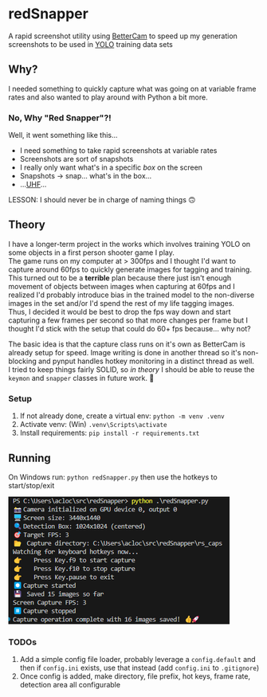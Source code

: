 # redSnapper
A rapid screenshot utility using [BetterCam](https://github.com/RootKit-Org/BetterCam) to speed up my generation screenshots to be used in [YOLO](https://www.ultralytics.com/yolo) training data sets

## Why?
I needed something to quickly capture what was going on at variable frame rates and also wanted to play around with Python a bit more.

### No, Why "Red Snapper"?!
Well, it went something like this...
* I need something to take rapid screenshots at variable rates
* Screenshots are sort of snapshots
* I really only want what's in a specific _box_ on the screen
* Snapshots -> snap... what's in the box...
* ...[UHF](https://www.youtube.com/watch?v=KezvwARhBIc)...

LESSON: I should never be in charge of naming things 🙃


## Theory
I have a longer-term project in the works which involves training YOLO on some objects in a first person shooter game I play.  
The game runs on my computer at > 300fps and I thought I'd want to capture around 60fps to quickly generate images for tagging and training.  
This turned out to be a **terrible** plan because there just isn't enough movement of objects between images when capturing at 60fps and I realized I'd probably introduce bias in the trained model to the non-diverse images in the set and/or I'd spend the rest of my life tagging images.  
Thus, I decided it would be best to drop the fps way down and start capturing a few frames per second so that more changes per frame but I thought I'd stick with the setup that could do 60+ fps because... why not?

The basic idea is that the capture class runs on it's own as BetterCam is already setup for speed. Image writing is done in another thread so it's non-blocking and pynput handles hotkey monitoring in a distinct thread as well.  
I tried to keep things fairly SOLID, so _in theory_ I should be able to reuse the `keymon` and `snapper` classes in future work. 🤷

### Setup
1. If not already done, create a virtual env: `python -m venv .venv` 
1. Activate venv: (Win) `.venv\Scripts\activate`
1. Install requirements: `pip install -r requirements.txt`

## Running
On Windows run: `python redSnapper.py` then use the hotkeys to start/stop/exit

![example image](./docs/example.png)

### TODOs
1. Add a simple config file loader, probably leverage a `config.default` and then if `config.ini` exists, use that instead (add `config.ini` to `.gitignore`)
1. Once config is added, make directory, file prefix, hot keys, frame rate, detection area all configurable



